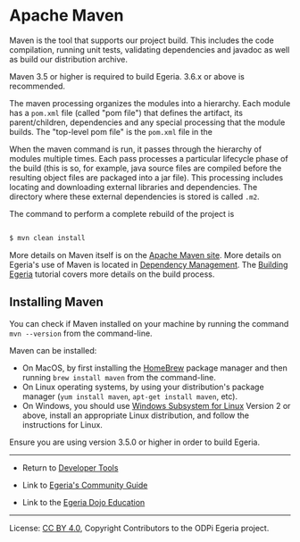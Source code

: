 <!-- SPDX-License-Identifier: CC-BY-4.0 -->
<!-- Copyright Contributors to the ODPi Egeria project 2020. -->


# Apache Maven

Maven is the tool that supports our project build.
This includes the code compilation, running unit tests,
validating dependencies and javadoc as well
as build our distribution archive.

Maven 3.5 or higher is required to build Egeria. 3.6.x or above is recommended.

The maven processing organizes the modules into a
hierarchy.  Each module has a `pom.xml` file (called "pom file") that defines the
artifact, its parent/children, dependencies and
any special processing that the module builds.  The "top-level pom file" 
is the `pom.xml` file in the 

When the maven command is run, it passes through the
hierarchy of modules multiple times.  Each pass processes a particular lifecycle phase of
the build (this is so, for example, java source files are compiled before the resulting
object files are packaged into a jar file).  This processing
includes locating and downloading
external libraries and dependencies.
The directory where these external dependencies is stored is called `.m2`.

The command to perform a complete rebuild of the project
is
```bash

$ mvn clean install

```
More details on Maven itself is on the [Apache Maven site](https://maven.apache.org/).
More details on Egeria's use of Maven is located in [Dependency Management](../Dependency-Management.md).
The [Building Egeria](https://egeria-project.org/education/tutorials/building-egeria-tutorial/overview/) tutorial
covers more details on the build process.

## Installing Maven

You can check if Maven installed on your machine by running the command `mvn --version` from the command-line.

Maven can be installed:

- On MacOS, by first installing the [HomeBrew](https://brew.sh) package manager and then running
`brew install maven` from the command-line.
- On Linux operating systems, by using your distribution's package manager (`yum install maven`, `apt-get install maven`, etc).
- On Windows, you should use [Windows Subsystem for Linux](https://docs.microsoft.com/en-us/windows/wsl/) Version 2 or above, install an appropriate Linux distribution, and follow
the instructions for Linux.
  
Ensure you are using version 3.5.0 or higher in order to build Egeria.

----
* Return to [Developer Tools](.)


* Link to [Egeria's Community Guide](https://egeria-project.org/guides/community/)
* Link to the [Egeria Dojo Education](https://egeria-project.org/education/egeria-dojo/)


----
License: [CC BY 4.0](https://creativecommons.org/licenses/by/4.0/),
Copyright Contributors to the ODPi Egeria project.
